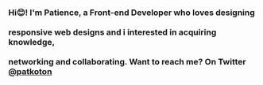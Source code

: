 <h3>Hi😊! I'm Patience, a Front-end Developer who loves designing <br /><br />
  responsive web designs and i interested in acquiring knowledge, <br /><br />
  networking and collaborating. Want to reach me? On Twitter <a href="https://twitter.com/Patkoton">@patkoton</a>
</h3>
